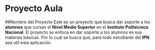 # Proyecto Aula
  ##Nombre del Proyecto
Este es un proyecto que busca dar soporte a los **alumnos** que cursan el **Nivel Medio Superior** en el **Instituto Politécnico Nacional**.
El proyecto se enfoca en dar soporte a los alumnos es sus materias básicas. Por lo cual se busca que, para todo estudiante del **IPN** sea util esta aplicación.
